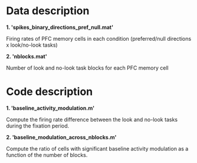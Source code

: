 <!DOCTYPE html>
<html>
    
<head>
    <h1>Data description</h1>
</head>

<body> 
<b>1. 'spikes_binary_directions_pref_null.mat'</b>
<p> Firing rates of PFC memory cells in each condition (preferred/null directions x look/no-look tasks)</p>
</body>   

<body> 
<b>2. 'nblocks.mat'</b>
<p> Number of look and no-look task blocks for each PFC memory cell</p>
</body>  

<head>
    <h1>Code description</h1>
</head>  

<body> 
<b>1. 'baseline_activity_modulation.m'</b>
<p>Compute the firing rate difference between the look and no-look tasks during the fixation period.</p>
</body>      

<body> 
<b>2. 'baseline_modulation_across_nblocks.m'</b>
<p>Compute the ratio of cells with significant baseline activity modulation as a function of the number of blocks.</p>
</body>  

</html>
